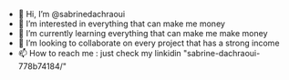 - 👋 Hi, I’m @sabrinedachraoui
- 👀 I’m interested in everything that can make me money 
- 🌱 I’m currently learning everything that can make me make money 
- 💞️ I’m looking to collaborate on every project that has a strong income 
- 📫 How to reach me : just check my linkidin "sabrine-dachraoui-778b74184/"

<!---
sabrinedachraoui/sabrinedachraoui is a ✨ special ✨ repository because its `README.md` (this file) appears on your GitHub profile.
You can click the Preview link to take a look at your changes.
--->
